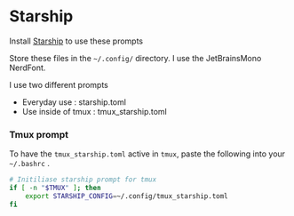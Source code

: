 # Starship


Install [Starship](https://starship.rs/) to use these prompts

Store these files in the `~/.config/` directory. I use the JetBrainsMono NerdFont.

I use two different prompts
 - Everyday use : starship.toml
 - Use inside of tmux : tmux\_starship.toml

### Tmux prompt

To have the `tmux_starship.toml` active in `tmux`, paste the following into your `~/.bashrc` .
```sh
# Initiliase starship prompt for tmux
if [ -n "$TMUX" ]; then
    export STARSHIP_CONFIG=~/.config/tmux_starship.toml
fi
```
